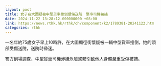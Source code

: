 ```yaml
---
layout: post
title: 女子在大圍疑被中型貨車撞倒受傷送院　肇事司機被捕
date: 2024-11-22 13:28:12.000000000 +08:00
link: https://news.rthk.hk/rthk/ch/component/k2/1780381-20241122.htm
categories: rthk
---
```


一名年約75歲女子早上10時許，在大圍顯徑街懷疑被一輛中型貨車撞倒，她的頭部受傷送院，送院時昏迷。

警方到場調查，中型貨車司機涉嫌危險駕駛引致他人身體嚴重受傷被捕。
